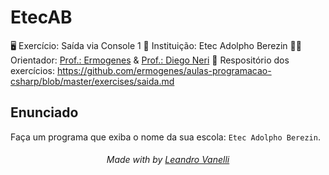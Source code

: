 # EtecAB

🖥️ Exercício: Saída via Console 1
🏫 Instituição: Etec Adolpho Berezin
👨‍🏫 Orientador: <a href="https://github.com/ermogenes">Prof.: Ermogenes</a> & <a href="https://github.com/diegoneri">Prof.: Diego Neri</a>
📖 Respositório dos exercícios: https://github.com/ermogenes/aulas-programacao-csharp/blob/master/exercises/saida.md

## Enunciado

Faça um programa que exiba o nome da sua escola: `Etec Adolpho Berezin`.

<h6 align="center">Made with by <a href="https://github.com/LeoVanelli">Leandro Vanelli</a></h6>
